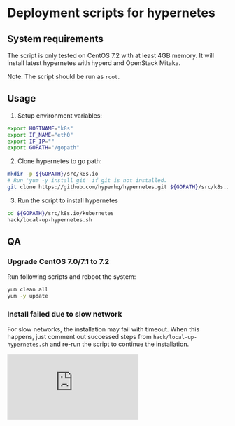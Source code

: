 # Deployment scripts for hypernetes

## System requirements

The script is only tested on CentOS 7.2 with at least 4GB memory. It will install latest hypernetes with hyperd and OpenStack Mitaka.

Note: The script should be run as `root`.

## Usage

1. Setup environment variables:

```sh
export HOSTNAME="k8s"
export IF_NAME="eth0"
export IF_IP=""
export GOPATH="/gopath"
```

2. Clone hypernetes to go path:

```sh
mkdir -p ${GOPATH}/src/k8s.io
# Run 'yum -y install git' if git is not installed.
git clone https://github.com/hyperhq/hypernetes.git ${GOPATH}/src/k8s.io/kubernetes
```

3. Run the script to install hypernetes

```sh
cd ${GOPATH}/src/k8s.io/kubernetes
hack/local-up-hypernetes.sh
```

## QA

### Upgrade CentOS 7.0/7.1 to 7.2

Run following scripts and reboot the system:

```sh
yum clean all
yum -y update
```

### Install failed due to slow network

For slow networks, the installation may fail with timeout. When this happens, just comment out successed steps from `hack/local-up-hypernetes.sh` and re-run the script to continue the installation.

[![Analytics](https://kubernetes-site.appspot.com/UA-36037335-10/GitHub/hack/hypernetes/README.md?pixel)]()

